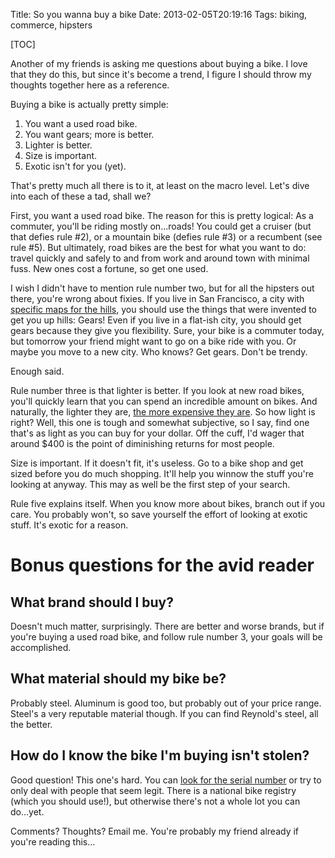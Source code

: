 Title: So you wanna buy a bike
Date: 2013-02-05T20:19:16
Tags: biking, commerce, hipsters

[TOC]

Another of my friends is asking me questions about buying a bike. I love that 
they do this, but since it's become a trend, I figure I should throw my 
thoughts together here as a reference. 

Buying a bike is actually pretty simple:

1. You want a used road bike.
2. You want gears; more is better.
3. Lighter is better.
4. Size is important. 
5. Exotic isn't for you (yet).

That's pretty much all there is to it, at least on the macro level. Let's dive 
into each of these a tad, shall we? 

First, you want a used road bike. The reason for this is pretty logical: As a 
commuter, you'll be riding mostly on...roads! You could get a cruiser (but 
that defies rule #2), or a mountain bike (defies rule #3) or a recumbent (see 
rule #5). But ultimately, road bikes are the best for what you want to do: 
travel quickly and safely to and from work and around town with minimal fuss. 
New ones cost a fortune, so get one used.

I wish I didn't have to mention rule number two, but for all the hipsters out 
there, you're wrong about fixies. If you live in San Francisco, a city with 
[specific maps for the hills][2], you should use the things that were invented 
to get you up hills: Gears! Even if you live in a flat-ish city, you should get 
gears because they give you flexibility. Sure, your bike is a commuter today, 
but tomorrow your friend might want to go on a bike ride with you. Or maybe 
you move to a new city. Who knows? Get gears. Don't be trendy.

Enough said. 

Rule number three is that lighter is better. If you look at new road bikes, 
you'll quickly learn that you can spend an incredible amount on bikes. And 
naturally, the lighter they are, [the more expensive they are][1]. So how 
light is right? Well, this one is tough and somewhat subjective, so I say, 
find one that's as light as you can buy for your dollar. Off the cuff, I'd 
wager that around $400 is the point of diminishing returns for most people.

Size is important. If it doesn't fit, it's useless. Go to a bike shop and get 
sized before you do much shopping. It'll help you winnow the stuff you're 
looking at anyway. This may as well be the first step of your search.

Rule five explains itself. When you know more about bikes, branch out if you 
care. You probably won't, so save yourself the effort of looking at exotic 
stuff. It's exotic for a reason.

# Bonus questions for the avid reader

## What brand should I buy?
Doesn't much matter, surprisingly. There are better and worse brands, but if 
you're buying a used road bike, and follow rule number 3, your goals will be 
accomplished.

## What material should my bike be?

Probably steel. Aluminum is good too, but probably out of your price range. 
Steel's a very reputable material though. If you can find Reynold's steel, all 
the better.

## How do I know the bike I'm buying isn't stolen?

Good question! This one's hard. You can [look for the serial number][3] or try 
to only deal with people that seem legit. There is a national bike registry 
(which you should use!), but otherwise there's not a whole lot you can 
do...yet.

Comments? Thoughts? Email me. You're probably my friend already if you're 
reading this...

[1]: http://road-bikes.findthebest.com/l/607/2012-Specialized-S-Works-McLaren-Venge
[2]: http://www.sfbike.org/download/map.pdf
[3]: https://www.utexas.edu/parking/transportation/biking/find_serial.html
